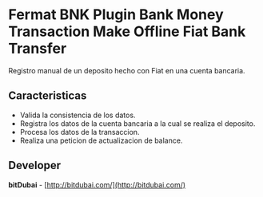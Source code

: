 # Fermat BNK Plugin Bank Money Transaction Make Offline Fiat Bank Transfer

Registro manual de un deposito hecho con Fiat en una cuenta bancaria.

## Caracteristicas
* Valida la consistencia de los datos.
* Registra los datos de la cuenta bancaria a la cual se realiza el deposito.
* Procesa los datos de la transaccion.
* Realiza una peticion de actualizacion de balance.

## Developer

**bitDubai** - [http://bitdubai.com/](http://bitdubai.com/)
